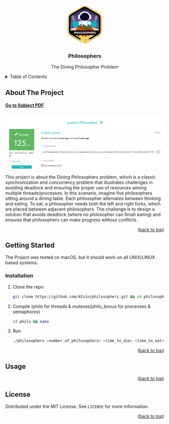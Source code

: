 <!-- Improved compatibility of back to top link: See: https://github.com/othneildrew/Best-README-Template/pull/73 -->
<a name="readme-top"></a>

<!-- PROJECT LOGO -->
<br />
<div align="center">
  <a href="https://github.com/42sin/philosophers">
    <img src="logo.png" alt="Logo" width="128" height="128">
  </a>

<h3 align="center">Philosophers</h3>

  <p align="center">
    The Dining Philosopher Problem
    <br />
  </p>
</div>



<!-- TABLE OF CONTENTS -->
<details>
  <summary>Table of Contents</summary>
  <ol>
    <li>
      <a href="#about-the-project">About The Project</a>
    </li>
    <li><a href="#installation">Installation</a></li>
    <li><a href="#usage">Usage</a></li>
    <li><a href="#license">License</a></li>
  </ol>
</details>



<!-- ABOUT THE PROJECT -->
## About The Project

#### [Go to Subject PDF]
[![Subject PDF][subjectImage]](en.philo_subject.pdf)

This project is about the Dining Philosophers problem, which is a classic synchronization and concurrency problem that illustrates challenges in avoiding deadlock and ensuring the proper use of resources among multiple threads/processes. In this scenario, imagine five philosophers sitting around a dining table. Each philosopher alternates between thinking and eating. To eat, a philosopher needs both the left and right forks, which are placed between adjacent philosophers. The challenge is to design a solution that avoids deadlock (where no philosopher can finish eating) and ensures that philosophers can make progress without conflicts.

<p align="right">(<a href="#readme-top">back to top</a>)</p>

<!-- GETTING STARTED -->
## Getting Started

The Project was tested on macOS, but it should work on all UNIX/LINUX based systems.

### Installation

1. Clone the repo
   ```sh
   git clone https://github.com/42sin/philosophers.git && cd philosophers
   ```
2. Compile (philo for threads & mutexes/philo_bonus for processes & semaphores)
   ```sh
   cd philo && make
   ```
3. Run
   ```sh
   ./philosophers <number_of_philosophers> <time_to_die> <time_to_eat> <time_to_sleep>
   ```

<p align="right">(<a href="#readme-top">back to top</a>)</p>

<!-- USAGE EXAMPLES -->
## Usage


<p align="right">(<a href="#readme-top">back to top</a>)</p>

<!-- LICENSE -->
## License

Distributed under the MIT License. See `LICENSE` for more information.

<p align="right">(<a href="#readme-top">back to top</a>)</p>

<!-- MARKDOWN LINKS & IMAGES -->
[issues-url]: https://github.com/42sin/philosophers/issues
[license-url]: https://github.com/42sin/philosophers/blob/master/LICENSE
[subjectImage]: eval.png
[Go to Subject PDF]: en.philo_subject.pdf
